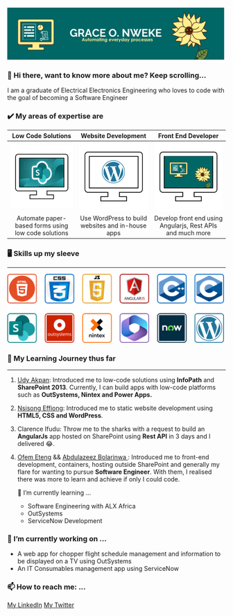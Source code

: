![Cover image](https://github.com/lagra-iku/lagra-iku/blob/main/Readme%20Cover%20Page.png)

### 👋 Hi there, want to know more about me? Keep scrolling...
I am a graduate of Electrical Electronics Engineering who loves to code with the goal of becoming a Software Engineer


### ✔️ My areas of expertise are
| Low Code Solutions | Website Development | Front End Developer |
| :---: | :---: | :---: |
|<img src="low code.png" alt="section image" width="200"/> |<img src="WORDPRESS1.png" alt="section image" width="200"/> |<img src="Frontend1.png" alt="section image" width="200"/>|
|Automate paper-based forms using low code solutions | Use WordPress to build websites and in-house apps | Develop front end using Angularjs, Rest APIs and much more |


### 🖥️ Skills up my sleeve
---
<img src="mySkills.png" alt="My skills in image" width="500"/> 


### 📖 My Learning Journey thus far
---
1. <a href="https://www.linkedin.com/in/hanson-udy-akpan-4b47909/">Udy Akpan</a>: Introduced me to low-code solutions using **InfoPath** and **SharePoint 2013**. Currently, I can build apps with low-code platforms such as **OutSystems, Nintex and Power Apps.**
2. <a href="https://www.linkedin.com/in/nsisongeffiong/">Nsisong Effiong</a>: Introduced me to static website development using **HTML5, CSS and WordPress**.
3. Clarence Ifudu: Throw me to the sharks with a request to build an **AngularJs** app hosted on SharePoint using **Rest API** in 3 days and I delivered 😂.
4. <a href="https://hevodata.com/learn/author/ofem-eteng/">Ofem Eteng</a> && <a href="https://www.linkedin.com/in/abdulazeezbolarinwa/">Abdulazeez Bolarinwa </a>: Introduced me to front-end development, containers, hosting outside SharePoint and generally my flare for wanting to pursue **Software Engineer**. With them, I realised there was more to learn and achieve if only I could code.

    🌱 I’m currently learning ...
    - Software Engineering with ALX Africa
    - OutSystems
    - ServiceNow Development


### 🔭 I’m currently working on ...
- A web app for chopper flight schedule management and information to be displayed on a TV using OutSystems
- An IT Consumables management app using ServiceNow


### 📫 How to reach me: ...
   <a href="http://www.linkedin.com/in/grace-ikujuni">My LinkedIn</a>     <a href="https://twitter.com/Lagra_Iku">My Twitter</a>

<!--
**lagra-iku/lagra-iku** is a ✨ _special_ ✨ repository because its `README.md` (this file) appears on your GitHub profile.

🌱 I’m currently learning software Engineering with ALX Africa 
Here are some ideas to get you started:

- 🔭 I’m currently working on ...
- 🌱 I’m currently learning ...
- 👯 I’m looking to collaborate on ...
- 🤔 I’m looking for help with ...
- 💬 Ask me about ...
- 📫 How to reach me: ...
- 😄 Pronouns: ...
- ⚡ Fun fact: ...
-->
